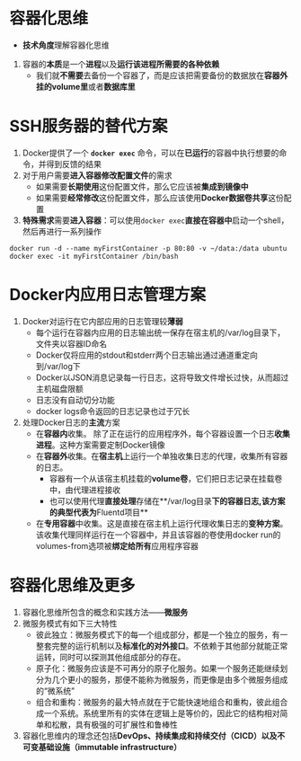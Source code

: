 # 容器化思维
+ **技术角度**理解容器化思维
1. 容器的**本质**是一个**进程**以及**运行该进程所需要的各种依赖**
    + 我们就**不需要**去备份一个容器了，而是应该把需要备份的数据放在**容器外挂的volume里**或者**数据库里**
# SSH服务器的替代方案
1. Docker提供了一个 **`docker exec`** 命令，可以在**已运行**的容器中执行想要的命令，并得到反馈的结果
2. 对于用户需要**进入容器修改配置文件**的需求
    + 如果需要**长期使用**这份配置文件，那么它应该被**集成到镜像中**
    + 如果需要**经常修改**这份配置文件，那么应该使用**Docker数据卷共享**这份配置
3. **特殊需求**需要**进入容器**：可以使用`docker exec`**直接在容器中**启动一个shell，然后再进行一系列操作
```
docker run -d --name myFirstContainer -p 80:80 -v ~/data:/data ubuntu 
docker exec -it myFirstContainer /bin/bash
```
# Docker内应用日志管理方案
1. Docker对运行在它内部应用的日志管理较**薄弱**
    + 每个运行在容器内应用的日志输出统一保存在宿主机的/var/log目录下，文件夹以容器ID命名
    + Docker仅将应用的stdout和stderr两个日志输出通过通道重定向到/var/log下
    + Docker以JSON消息记录每一行日志，这将导致文件增长过快，从而超过主机磁盘限额
    + 日志没有自动切分功能
    + docker logs命令返回的日志记录也过于冗长
2. 处理Docker日志的**主流**方案
    + 在**容器内**收集。 除了正在运行的应用程序外，每个容器设置一个日志**收集进程**。这种方案需要定制Docker镜像
    + 在**容器外**收集。在**宿主机**上运行一个单独收集日志的代理，收集所有容器的日志。
        + 容器有一个从该宿主机挂载的**volume卷**，它们把日志记录在挂载卷中，由代理进程接收
        + 也可以使用代理**直接处理**存储在**/var/log目录**下的容器日志,该方案的典型代表为**Fluentd项目**
    + 在**专用容器**中收集。这是直接在宿主机上运行代理收集日志的**变种方案**。该收集代理同样运行在一个容器中，并且该容器的卷使用docker run的volumes-from选项被**绑定给所有**应用程序容器
# 容器化思维及更多
1. 容器化思维所包含的概念和实践方法——**微服务**
2. 微服务模式有如下三大特性
    + 彼此独立：微服务模式下的每一个组成部分，都是一个独立的服务，有一整套完整的运行机制以及**标准化的对外接口**。不依赖于其他部分就能正常运转，同时可以探测其他组成部分的存在。
    + 原子化：微服务应该是不可再分的原子化服务。如果一个服务还能继续划分为几个更小的服务，那便不能称为微服务，而更像是由多个微服务组成的“微系统”
    + 组合和重构：微服务的最大特点就在于它能快速地组合和重构，彼此组合成一个系统。系统里所有的实体在逻辑上是等价的，因此它的结构相对简单和松散，具有极强的可扩展性和鲁棒性
3. 容器化思维内的理念还包括**DevOps、持续集成和持续交付（CICD）以及不可变基础设施（immutable infrastructure）**

